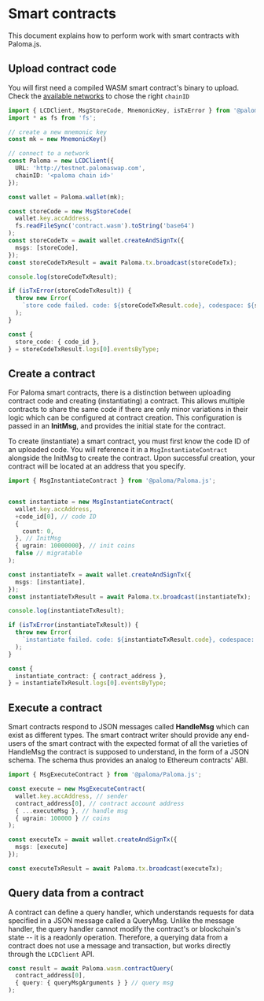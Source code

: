 # Smart contracts

This document explains how to perform work with smart contracts with Paloma.js.

## Upload contract code

You will first need a compiled WASM smart contract's binary to upload. Check the [available networks](../../../resources/networks.md) to chose the right `chainID`

```ts
import { LCDClient, MsgStoreCode, MnemonicKey, isTxError } from '@paloma/Paloma.js';
import * as fs from 'fs';

// create a new mnemonic key
const mk = new MnemonicKey()

// connect to a network
const Paloma = new LCDClient({
  URL: 'http://testnet.palomaswap.com',
  chainID: '<paloma chain id>'
});

const wallet = Paloma.wallet(mk);

const storeCode = new MsgStoreCode(
  wallet.key.accAddress,
  fs.readFileSync('contract.wasm').toString('base64')
);
const storeCodeTx = await wallet.createAndSignTx({
  msgs: [storeCode],
});
const storeCodeTxResult = await Paloma.tx.broadcast(storeCodeTx);

console.log(storeCodeTxResult);

if (isTxError(storeCodeTxResult)) {
  throw new Error(
    `store code failed. code: ${storeCodeTxResult.code}, codespace: ${storeCodeTxResult.codespace}, raw_log: ${storeCodeTxResult.raw_log}`
  );
}

const {
  store_code: { code_id },
} = storeCodeTxResult.logs[0].eventsByType;
```

## Create a contract

For Paloma smart contracts, there is a distinction between uploading contract code and creating (instantiating) a contract. This allows multiple contracts to share the same code if there are only minor variations in their logic which can be configured at contract creation. This configuration is passed in an **InitMsg**, and provides the initial state for the contract.

To create (instantiate) a smart contract, you must first know the code ID of an uploaded code. You will reference it in a `MsgInstantiateContract` alongside the InitMsg to create the contract. Upon successful creation, your contract will be located at an address that you specify.

```ts
import { MsgInstantiateContract } from '@paloma/Paloma.js';


const instantiate = new MsgInstantiateContract(
  wallet.key.accAddress,
  +code_id[0], // code ID
  {
    count: 0,
  }, // InitMsg
  { ugrain: 10000000}, // init coins
  false // migratable
);

const instantiateTx = await wallet.createAndSignTx({
  msgs: [instantiate],
});
const instantiateTxResult = await Paloma.tx.broadcast(instantiateTx);

console.log(instantiateTxResult);

if (isTxError(instantiateTxResult)) {
  throw new Error(
    `instantiate failed. code: ${instantiateTxResult.code}, codespace: ${instantiateTxResult.codespace}, raw_log: ${instantiateTxResult.raw_log}`
  );
}

const {
  instantiate_contract: { contract_address },
} = instantiateTxResult.logs[0].eventsByType;
```

## Execute a contract

Smart contracts respond to JSON messages called **HandleMsg** which can exist as different types. The smart contract writer should provide any end-users of the smart contract with the expected format of all the varieties of HandleMsg the contract is supposed to understand, in the form of a JSON schema. The schema thus provides an analog to Ethereum contracts' ABI.

```ts
import { MsgExecuteContract } from '@paloma/Paloma.js';

const execute = new MsgExecuteContract(
  wallet.key.accAddress, // sender
  contract_address[0], // contract account address
  { ...executeMsg }, // handle msg
  { ugrain: 100000 } // coins
);

const executeTx = await wallet.createAndSignTx({
  msgs: [execute]
});

const executeTxResult = await Paloma.tx.broadcast(executeTx);
```

## Query data from a contract

A contract can define a query handler, which understands requests for data specified in a JSON message called a QueryMsg. Unlike the message handler, the query handler cannot modify the contract's or blockchain's state -- it is a readonly operation. Therefore, a querying data from a contract does not use a message and transaction, but works directly through the `LCDClient` API.

```ts
const result = await Paloma.wasm.contractQuery(
  contract_address[0],
  { query: { queryMsgArguments } } // query msg
);
```
